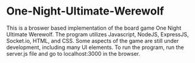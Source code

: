# One-Night-Ultimate-Werewolf
This is a broswer based implementation of the board game One Night Ultimate Werewolf. The program utilizes Javascript, NodeJS, ExpressJS, Socket.io, HTML, and CSS.
Some aspects of the game are still under development, including many UI elements.
To run the program, run the server.js file and go to localhost:3000 in the browser. 
